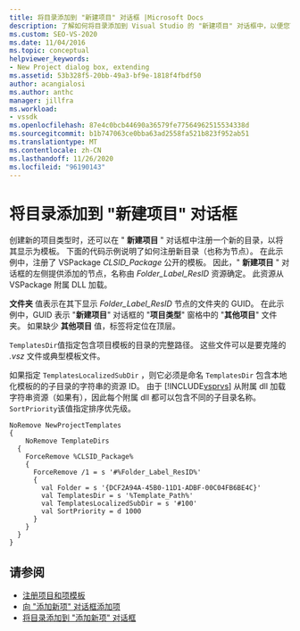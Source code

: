 ```yaml
---
title: 将目录添加到 "新建项目" 对话框 |Microsoft Docs
description: 了解如何将目录添加到 Visual Studio 的 "新建项目" 对话框中，以便您可以创建新的项目类型并将其显示为模板。
ms.custom: SEO-VS-2020
ms.date: 11/04/2016
ms.topic: conceptual
helpviewer_keywords:
- New Project dialog box, extending
ms.assetid: 53b328f5-20bb-49a3-bf9e-1818f4fbdf50
author: acangialosi
ms.author: anthc
manager: jillfra
ms.workload:
- vssdk
ms.openlocfilehash: 87e4c0bcb44690a36579fe77564962515534338d
ms.sourcegitcommit: b1b747063ce0bba63ad2558fa521b823f952ab51
ms.translationtype: MT
ms.contentlocale: zh-CN
ms.lasthandoff: 11/26/2020
ms.locfileid: "96190143"
---
```

# <a name="add-directories-to-the-new-project-dialog-box"></a>将目录添加到 "新建项目" 对话框
创建新的项目类型时，还可以在 " **新建项目** " 对话框中注册一个新的目录，以将其显示为模板。 下面的代码示例说明了如何注册新目录（也称为节点）。 在此示例中，注册了 VSPackage *CLSID_Package* 公开的模板。 因此，" **新建项目** " 对话框的左侧提供添加的节点，名称由 *Folder_Label_ResID* 资源确定。 此资源从 VSPackage 附属 DLL 加载。

 **文件夹** 值表示在其下显示 *Folder_Label_ResID* 节点的文件夹的 GUID。 在此示例中，GUID 表示 "**新建项目**" 对话框的 "**项目类型**" 窗格中的 "**其他项目**" 文件夹。 如果缺少 **其他项目** 值，标签将定位在顶层。

 `TemplatesDir`值指定包含项目模板的目录的完整路径。 这些文件可以是要克隆的 *.vsz* 文件或典型模板文件。

 如果指定 `TemplatesLocalizedSubDir` ，则它必须是命名 `TemplatesDir` 包含本地化模板的的子目录的字符串的资源 ID。 由于 [!INCLUDE[vsprvs](../../code-quality/includes/vsprvs_md.md)] 从附属 dll 加载字符串资源（如果有），因此每个附属 dll 都可以包含不同的子目录名称。 `SortPriority`该值指定排序优先级。

```
NoRemove NewProjectTemplates
{
    NoRemove TemplateDirs
  {
    ForceRemove %CLSID_Package%
    {
      ForceRemove /1 = s '#%Folder_Label_ResID%'
      {
        val Folder = s '{DCF2A94A-45B0-11D1-ADBF-00C04FB6BE4C}'
        val TemplatesDir = s '%Template_Path%'
        val TemplatesLocalizedSubDir = s '#100'
        val SortPriority = d 1000
      }
    }
  }
}
```

## <a name="see-also"></a>请参阅
- [注册项目和项模板](../../extensibility/internals/registering-project-and-item-templates.md)
- [向 "添加新项" 对话框添加项](../../extensibility/internals/adding-items-to-the-add-new-item-dialog-boxes.md)
- [将目录添加到 "添加新项" 对话框](../../extensibility/internals/adding-directories-to-the-add-new-item-dialog-box.md)
